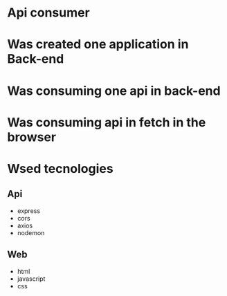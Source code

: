 # Api consumer

# Was created one application in Back-end

# Was consuming one api in back-end

# Was consuming api in fetch in the browser

# Wsed tecnologies
## Api
- express
- cors 
- axios
- nodemon
## Web
- html
- javascript
- css
